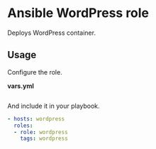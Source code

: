 # Ansible WordPress role

Deploys WordPress container.

## Usage

Configure the role.

**vars.yml**

```yml

```

And include it in your playbook.

```yml
- hosts: wordpress
  roles:
  - role: wordpress
    tags: wordpress
```
